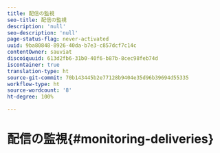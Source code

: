 ```yaml
---
title: 配信の監視
seo-title: 配信の監視
description: 'null'
seo-description: 'null'
page-status-flag: never-activated
uuid: 9ba80848-8926-40da-b7e3-c857dcf7c14c
contentOwner: sauviat
discoiquuid: 613d2fb6-31b0-40f6-b87b-8cec98feb74d
iscontainer: true
translation-type: ht
source-git-commit: 70b143445b2e77128b9404e35d96b39694d55335
workflow-type: ht
source-wordcount: '8'
ht-degree: 100%

---
```



# 配信の監視{#monitoring-deliveries}

